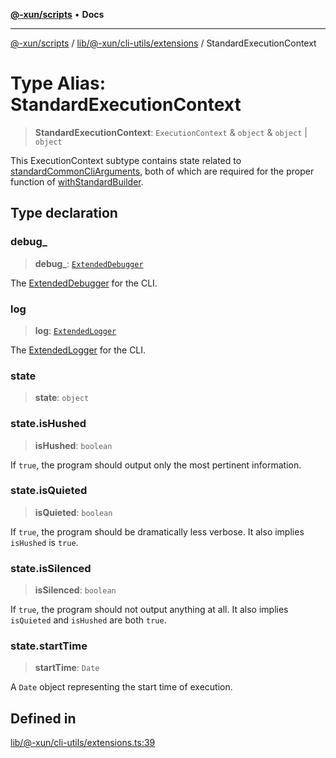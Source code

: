 [**@-xun/scripts**](../../../../../README.md) • **Docs**

***

[@-xun/scripts](../../../../../README.md) / [lib/@-xun/cli-utils/extensions](../README.md) / StandardExecutionContext

# Type Alias: StandardExecutionContext

> **StandardExecutionContext**: `ExecutionContext` & `object` & `object` \| `object`

This ExecutionContext subtype contains state related to
[standardCommonCliArguments](../variables/standardCommonCliArguments.md), both of which are required for the proper
function of [withStandardBuilder](../functions/withStandardBuilder.md).

## Type declaration

### debug\_

> **debug\_**: [`ExtendedDebugger`](../../../../debug-extended/interfaces/ExtendedDebugger.md)

The [ExtendedDebugger](../../../../debug-extended/interfaces/ExtendedDebugger.md) for the CLI.

### log

> **log**: [`ExtendedLogger`](../../../../rejoinder/interfaces/ExtendedLogger.md)

The [ExtendedLogger](../../../../rejoinder/interfaces/ExtendedLogger.md) for the CLI.

### state

> **state**: `object`

### state.isHushed

> **isHushed**: `boolean`

If `true`, the program should output only the most pertinent information.

### state.isQuieted

> **isQuieted**: `boolean`

If `true`, the program should be dramatically less verbose. It also
implies `isHushed` is `true`.

### state.isSilenced

> **isSilenced**: `boolean`

If `true`, the program should not output anything at all. It also implies
`isQuieted` and `isHushed` are both `true`.

### state.startTime

> **startTime**: `Date`

A `Date` object representing the start time of execution.

## Defined in

[lib/@-xun/cli-utils/extensions.ts:39](https://github.com/Xunnamius/xscripts/blob/ce701f3d57da9f82ee0036320bc62d5c51233011/lib/@-xun/cli-utils/extensions.ts#L39)
